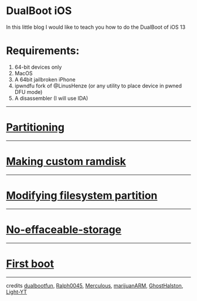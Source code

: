 # DualBoot iOS
In this little blog I would like to teach you how to do the DualBoot of iOS 13

# Requirements:
1) 64-bit devices only
2) MacOS
3) A 64bit jailbroken iPhone
4) ipwndfu fork of @LinusHenze (or any utility to place device in pwned DFU mode)
5) A disassembler (I will use IDA)

<hr>

# [Partitioning](https://light-yt.github.io/partitioning/)

<hr>

# [Making custom ramdisk](https://light-yt.github.io/making-custom-ramdisk/)

<hr>

# [Modifying filesystem partition](https://light-yt.github.io/modifying-filesystem-partition)

<hr>

# [No-effaceable-storage](https://light-yt.github.io/no-effaceable-storage)

<hr>

# [First boot](https://light-yt.github.io/first-boot)

<hr>


credits [dualbootfun](https://github.com/dualbootfun), [Ralph0045](https://github.com/Ralph0045), [Merculous](https://github.com/Merculous), [marijuanARM](https://github.com/marijuanARM), [GhostHalston](https://github.com/GhostHalston), [Light-YT](https://github.com/Light-YT/) 

